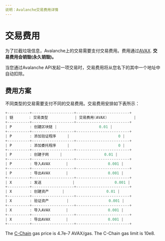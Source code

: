 ```yaml
---
说明：Avalanche交易费用详情
---
```


# 交易费用

为了拦截垃圾信息，Avalanche上的交易需要支付交易费用。费用通过[AVAX](../../#avalanche-avax-token). **交易费用会销毁\(永久销毁\)。**

当您通过Avalanche API发起一项交易时，交易费用将从您名下的其中一个地址中自动扣除。

## 费用方案

不同类型的交易需要支付不同的交易费用。交易费用安排如下表所示：
```cpp
+----------+-------------------+------------------------+
| 链       : 交易类型            | 交易费用(AVAX)     		|
+----------+-------------------+------------------------+
| P        : 创建区块链 |                   0.01 |
+----------+-------------------+------------------------+
| P        : 添加验证程序     |                      0 |
+----------+-------------------+------------------------+
| P        : 添加委托程序     |                      0 |
+----------+-------------------+------------------------+
| P        : 创建子网     |                   0.01 |
+----------+-------------------+------------------------+
| P        : 导入AVAX       |                  0.001 |
+----------+-------------------+------------------------+
| P        : 导出AVAX       |                  0.001 |
+----------+-------------------+------------------------+
| X        : 发送              |                  0.001 |
+----------+-------------------+------------------------+
| X        : 创建资产      |                   0.01 |
+----------+-------------------+------------------------+
| X        : 验证资产        |                  0.001 |
+----------+-------------------+------------------------+
| X        : 导入AVAX       |                  0.001 |
+----------+-------------------+------------------------+
| X        : 导出AVAX       |                  0.001 |
+----------+-------------------+------------------------+
```

The [C-Chain](./#contract-chain-c-chain) gas price is 4.7e-7 AVAX/gas. The C-Chain gas limit is 10e8.

<!--stackedit_data:
eyJoaXN0b3J5IjpbLTE2OTYwMzA0OTIsLTE4MjcxNjExNTQsMT
gyODk3NDA0LDk2ODgzNzY1M119
-->